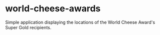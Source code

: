 # world-cheese-awards
Simple application displaying the locations of the World Cheese Award's Super Gold recipients.
